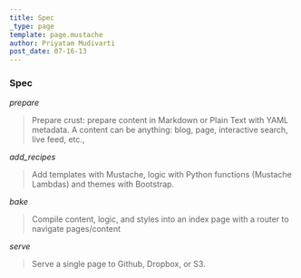```yaml
---
title: Spec
_type: page
template: page.mustache
author: Priyatam Mudivarti
post_date: 07-16-13
---
```


### Spec

_prepare_
> Prepare crust: prepare content in Markdown or Plain Text with YAML metadata. A content can be anything: blog, page, interactive search, live feed, etc.,

_add_recipes_
> Add templates with Mustache, logic with Python functions (Mustache Lambdas) and themes with Bootstrap.

_bake_
> Compile content, logic, and styles into an index page with a router to navigate pages/content

_serve_
> Serve a single page to Github, Dropbox, or S3.

